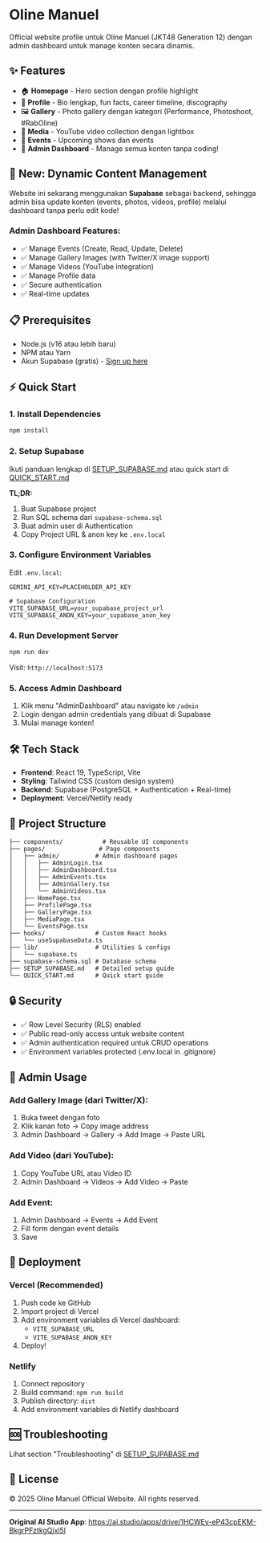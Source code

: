 # Oline Manuel 

Official website profile untuk Oline Manuel (JKT48 Generation 12) dengan admin dashboard untuk manage konten secara dinamis.

## ✨ Features

- 🏠 **Homepage** - Hero section dengan profile highlight
- 👤 **Profile** - Bio lengkap, fun facts, career timeline, discography
- 🖼️ **Gallery** - Photo gallery dengan kategori (Performance, Photoshoot, #RabOline)
- 🎥 **Media** - YouTube video collection dengan lightbox
- 📅 **Events** - Upcoming shows dan events
- 🔐 **Admin Dashboard** - Manage semua konten tanpa coding!

## 🚀 New: Dynamic Content Management

Website ini sekarang menggunakan **Supabase** sebagai backend, sehingga admin bisa update konten (events, photos, videos, profile) melalui dashboard tanpa perlu edit kode!

### Admin Dashboard Features:
- ✅ Manage Events (Create, Read, Update, Delete)
- ✅ Manage Gallery Images (with Twitter/X image support)
- ✅ Manage Videos (YouTube integration)
- ✅ Manage Profile data
- ✅ Secure authentication
- ✅ Real-time updates

## 📋 Prerequisites

- Node.js (v16 atau lebih baru)
- NPM atau Yarn
- Akun Supabase (gratis) - [Sign up here](https://supabase.com)

## ⚡ Quick Start

### 1. Install Dependencies
```bash
npm install
```

### 2. Setup Supabase
Ikuti panduan lengkap di [SETUP_SUPABASE.md](SETUP_SUPABASE.md) atau quick start di [QUICK_START.md](QUICK_START.md)

**TL;DR:**
1. Buat Supabase project
2. Run SQL schema dari `supabase-schema.sql`
3. Buat admin user di Authentication
4. Copy Project URL & anon key ke `.env.local`

### 3. Configure Environment Variables
Edit `.env.local`:
```env
GEMINI_API_KEY=PLACEHOLDER_API_KEY

# Supabase Configuration
VITE_SUPABASE_URL=your_supabase_project_url
VITE_SUPABASE_ANON_KEY=your_supabase_anon_key
```

### 4. Run Development Server
```bash
npm run dev
```

Visit: `http://localhost:5173`

### 5. Access Admin Dashboard
1. Klik menu "AdminDashboard" atau navigate ke `/admin`
2. Login dengan admin credentials yang dibuat di Supabase
3. Mulai manage konten!

## 🛠️ Tech Stack

- **Frontend**: React 19, TypeScript, Vite
- **Styling**: Tailwind CSS (custom design system)
- **Backend**: Supabase (PostgreSQL + Authentication + Real-time)
- **Deployment**: Vercel/Netlify ready

## 📁 Project Structure

```
├── components/           # Reusable UI components
├── pages/               # Page components
│   ├── admin/          # Admin dashboard pages
│   │   ├── AdminLogin.tsx
│   │   ├── AdminDashboard.tsx
│   │   ├── AdminEvents.tsx
│   │   ├── AdminGallery.tsx
│   │   └── AdminVideos.tsx
│   ├── HomePage.tsx
│   ├── ProfilePage.tsx
│   ├── GalleryPage.tsx
│   ├── MediaPage.tsx
│   └── EventsPage.tsx
├── hooks/              # Custom React hooks
│   └── useSupabaseData.ts
├── lib/                # Utilities & configs
│   └── supabase.ts
├── supabase-schema.sql # Database schema
├── SETUP_SUPABASE.md   # Detailed setup guide
└── QUICK_START.md      # Quick start guide
```

## 🔒 Security

- ✅ Row Level Security (RLS) enabled
- ✅ Public read-only access untuk website content
- ✅ Admin authentication required untuk CRUD operations
- ✅ Environment variables protected (.env.local in .gitignore)

## 📝 Admin Usage

### Add Gallery Image (dari Twitter/X):
1. Buka tweet dengan foto
2. Klik kanan foto → Copy image address
3. Admin Dashboard → Gallery → Add Image → Paste URL

### Add Video (dari YouTube):
1. Copy YouTube URL atau Video ID
2. Admin Dashboard → Videos → Add Video → Paste

### Add Event:
1. Admin Dashboard → Events → Add Event
2. Fill form dengan event details
3. Save

## 🚀 Deployment

### Vercel (Recommended)
1. Push code ke GitHub
2. Import project di Vercel
3. Add environment variables di Vercel dashboard:
   - `VITE_SUPABASE_URL`
   - `VITE_SUPABASE_ANON_KEY`
4. Deploy!

### Netlify
1. Connect repository
2. Build command: `npm run build`
3. Publish directory: `dist`
4. Add environment variables di Netlify dashboard

## 🆘 Troubleshooting

Lihat section "Troubleshooting" di [SETUP_SUPABASE.md](SETUP_SUPABASE.md)

## 📄 License

© 2025 Oline Manuel Official Website. All rights reserved.

---

**Original AI Studio App**: https://ai.studio/apps/drive/1HCWEy-eP43cpEKM-BkgrPFztkgQjxl5I
